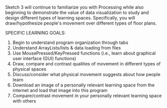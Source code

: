 Sketch 3 will continue to familiarize you with Processing while also beginning to demonstrate the value of data visualization to study and design different types of learning spaces. Specifically, you will draw/hypothesize people's movement over different types of floor plans.


SPECIFIC LEARNING GOALS:
1) Begin to understand program organization through tabs
2) Understand ArrayLists/lists & data loading from files
3) Use MousePressed/KeyPressed functions (i.e., learn about graphical user interface (GUI) functions)
4) Draw, compare and contrast qualities of movement in different types of physical spaces
5) Discuss/consider what physical movement suggests about how people learn
4) Download an image of a personally relevant learning space from the internet and load that image into this program
6) Compare/contrast movement in your personally relevant learning space with others
